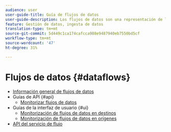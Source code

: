 ```yaml
---
audience: user
user-guide-title: Guía de flujos de datos
user-guide-description: Los flujos de datos son una representación de los trabajos de datos que mueven datos a través de Platform.
feature: Gestión de datos, ingesta de datos
translation-type: tm+mt
source-git-commit: 5d449c1ca174cafcca988e9487940eb7550bd5cf
workflow-type: tm+mt
source-wordcount: '47'
ht-degree: 31%

---
```



# Flujos de datos {#dataflows}

- [Información general de flujos de datos](./home.md)
- Guías de API {#api}
   - [Monitorizar flujos de datos](./api/monitor.md)
- Guías de la interfaz de usuario {#ui}
   - [Monitorización de flujos de datos en destinos](./ui/monitor-destinations.md)
   - [Monitorización de flujos de datos en orígenes](./ui/monitor-sources.md)
- [API del servicio de flujo](https://www.adobe.io/apis/experienceplatform/home/api-reference.html#!acpdr/swagger-specs/flow-service.yaml)